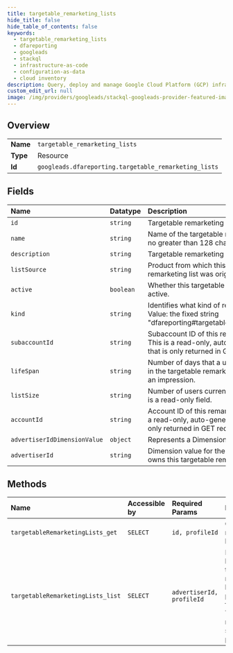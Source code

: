 ```yaml
---
title: targetable_remarketing_lists
hide_title: false
hide_table_of_contents: false
keywords:
  - targetable_remarketing_lists
  - dfareporting
  - googleads    
  - stackql
  - infrastructure-as-code
  - configuration-as-data
  - cloud inventory
description: Query, deploy and manage Google Cloud Platform (GCP) infrastructure and resources using SQL
custom_edit_url: null
image: /img/providers/googleads/stackql-googleads-provider-featured-image.png
---
```

  
    

## Overview
<table><tbody>
<tr><td><b>Name</b></td><td><code>targetable_remarketing_lists</code></td></tr>
<tr><td><b>Type</b></td><td>Resource</td></tr>
<tr><td><b>Id</b></td><td><code>googleads.dfareporting.targetable_remarketing_lists</code></td></tr>
</tbody></table>

## Fields
| Name | Datatype | Description |
|:-----|:---------|:------------|
| `id` | `string` | Targetable remarketing list ID. |
| `name` | `string` | Name of the targetable remarketing list. Is no greater than 128 characters long. |
| `description` | `string` | Targetable remarketing list description. |
| `listSource` | `string` | Product from which this targetable remarketing list was originated. |
| `active` | `boolean` | Whether this targetable remarketing list is active. |
| `kind` | `string` | Identifies what kind of resource this is. Value: the fixed string "dfareporting#targetableRemarketingList". |
| `subaccountId` | `string` | Subaccount ID of this remarketing list. This is a read-only, auto-generated field that is only returned in GET requests. |
| `lifeSpan` | `string` | Number of days that a user should remain in the targetable remarketing list without an impression. |
| `listSize` | `string` | Number of users currently in the list. This is a read-only field. |
| `accountId` | `string` | Account ID of this remarketing list. This is a read-only, auto-generated field that is only returned in GET requests. |
| `advertiserIdDimensionValue` | `object` | Represents a DimensionValue resource. |
| `advertiserId` | `string` | Dimension value for the advertiser ID that owns this targetable remarketing list. |
## Methods
| Name | Accessible by | Required Params | Description |
|:-----|:--------------|:----------------|:------------|
| `targetableRemarketingLists_get` | `SELECT` | `id, profileId` | Gets one remarketing list by ID. |
| `targetableRemarketingLists_list` | `SELECT` | `advertiserId, profileId` | Retrieves a list of targetable remarketing lists, possibly filtered. This method supports paging. |
